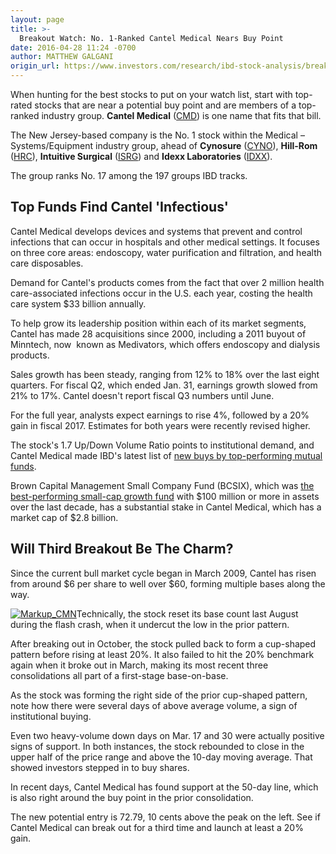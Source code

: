 ```yaml
---
layout: page
title: >-
  Breakout Watch: No. 1-Ranked Cantel Medical Nears Buy Point
date: 2016-04-28 11:24 -0700
author: MATTHEW GALGANI
origin_url: https://www.investors.com/research/ibd-stock-analysis/breakout-watch-no-1-ranked-cantel-medical-nears-buy-point/
---
```





When hunting for the best stocks to put on your watch list, start with top-rated stocks that are near a potential buy point and are members of a top-ranked industry group. **Cantel Medical** ([CMD](https://research.investors.com/quote.aspx?symbol=CMD)) is one name that fits that bill.


The New Jersey-based company is the No. 1 stock within the Medical – Systems/Equipment industry group, ahead of **Cynosure** ([CYNO](https://research.investors.com/quote.aspx?symbol=CYNO)), **Hill-Rom** ([HRC](https://research.investors.com/quote.aspx?symbol=HRC)), **Intuitive Surgical** ([ISRG](https://research.investors.com/quote.aspx?symbol=ISRG)) and **Idexx Laboratories** ([IDXX](https://research.investors.com/quote.aspx?symbol=IDXX)).


The group ranks No. 17 among the 197 groups IBD tracks.


Top Funds Find Cantel 'Infectious'
----------------------------------


Cantel Medical develops devices and systems that prevent and control infections that can occur in hospitals and other medical settings. It focuses on three core areas: endoscopy, water purification and filtration, and health care disposables.


Demand for Cantel's products comes from the fact that over 2 million health care-associated infections occur in the U.S. each year, costing the health care system $33 billion annually.


To help grow its leadership position within each of its market segments, Cantel has made 28 acquisitions since 2000, including a 2011 buyout of Minntech, now  known as Medivators, which offers endoscopy and dialysis products.


Sales growth has been steady, ranging from 12% to 18% over the last eight quarters. For fiscal Q2, which ended Jan. 31, earnings growth slowed from 21% to 17%. Cantel doesn't report fiscal Q3 numbers until June.


For the full year, analysts expect earnings to rise 4%, followed by a 20% gain in fiscal 2017. Estimates for both years were recently revised higher.


The stock's 1.7 Up/Down Volume Ratio points to institutional demand, and Cantel Medical made IBD's latest list of [new buys by top-performing mutual funds](https://www.investors.com/etfs-and-funds/mutual-funds/top-funds-on-defense-with-reits-airlines-and-building-stocks/).


Brown Capital Management Small Company Fund (BCSIX), which was [the best-performing small-cap growth fund](https://www.investors.com/etfs-and-funds/mutual-funds/small-cap-stocks-that-help-make-this-brown-capital-fund-top-notch/) with $100 million or more in assets over the last decade, has a substantial stake in Cantel Medical, which has a market cap of $2.8 billion.


Will Third Breakout Be The Charm?
---------------------------------


Since the current bull market cycle began in March 2009, Cantel has risen from around $6 per share to well over $60, forming multiple bases along the way.


[![Markup_CMN](https://www.investors.com/wp-content/uploads/2016/04/Markup_CMN-300x237.jpg)](https://www.investors.com/wp-content/uploads/2016/04/Markup_CMN.jpg)Technically, the stock reset its base count last August during the flash crash, when it undercut the low in the prior pattern.


After breaking out in October, the stock pulled back to form a cup-shaped pattern before rising at least 20%. It also failed to hit the 20% benchmark again when it broke out in March, making its most recent three consolidations all part of a first-stage base-on-base.


As the stock was forming the right side of the prior cup-shaped pattern, note how there were several days of above average volume, a sign of institutional buying.


Even two heavy-volume down days on Mar. 17 and 30 were actually positive signs of support. In both instances, the stock rebounded to close in the upper half of the price range and above the 10-day moving average. That showed investors stepped in to buy shares.


In recent days, Cantel Medical has found support at the 50-day line, which is also right around the buy point in the prior consolidation.


The new potential entry is 72.79, 10 cents above the peak on the left. See if Cantel Medical can break out for a third time and launch at least a 20% gain.




